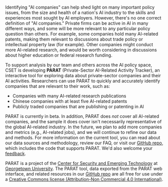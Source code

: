 Identifying "AI companies" can help shed light on many important policy issues, from the size and health of a nation's AI industry to the skills and experiences most sought by AI employers. However, there's no one correct definition of "AI companies." Private firms can be active in AI in many different ways, and some will be more relevant to any particular policy question than others. For example, some companies hold many AI-related patents, making them relevant to discussions about trade policy or intellectual property law (for example). Other companies might conduct more AI-related research, and would be worth considering in discussions about higher education or federal research funding.

To support analysis by our team and others across the AI policy space, CSET is developing **PARAT** (Private-Sector AI-Related Activity Tracker), an interactive tool for exploring data about private-sector companies and their AI activities. Researchers can use PARAT to quickly and accurately identify companies that are relevant to their work, such as:

- Companies with many AI-related research publications
- Chinese companies with at least five AI-related patents
- Publicly traded companies that are publishing or patenting in AI

PARAT is currently in beta. In addition, PARAT does *not* cover all AI-related companies, and the sample it does cover isn't necessarily representative of the global AI-related industry. In the future, we plan to add more companies and metrics (e.g., AI-related jobs), and we will continue to refine our data and methods. For more information on the current tool, you can read about our data sources and methodology, review our FAQ, or visit our [GitHub repo](https://github.com/georgetown-cset/parat), which includes the code that supports PARAT. We'd also welcome your [feedback](https://forms.gle/7RxrtAJHya2FmjXB6).

PARAT is a project of the [Center for Security and Emerging Technology](https://cset.georgetown.edu) at [Georgetown University](https://www.georgetown.edu). The PARAT tool, data exported from the PARAT web interface, and related resources in our [GitHub repo](https://github.com/georgetown-cset/parat) are all free for use under a [Creative Commons license (Attribution-Non Commercial 4.0 International)](https://creativecommons.org/licenses/by-nc/4.0).
